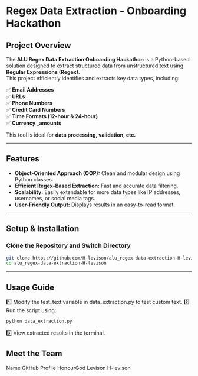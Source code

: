 #  Regex Data Extraction - Onboarding Hackathon

## **Project Overview**
The **ALU Regex Data Extraction Onboarding Hackathon** is a Python-based solution designed to extract structured data from unstructured text using **Regular Expressions (Regex)**.  
This project efficiently identifies and extracts key data types, including:

✅ **Email Addresses**  
✅ **URLs**  
✅ **Phone Numbers**  
✅ **Credit Card Numbers**  
✅ **Time Formats (12-hour & 24-hour)**  
✅ **Currency _amounts**  

This tool is ideal for **data processing, validation, etc.**

---

## **Features**
- **Object-Oriented Approach (OOP):** Clean and modular design using Python classes.
- **Efficient Regex-Based Extraction:** Fast and accurate data filtering.
- **Scalability:** Easily extendable for more data types like IP addresses, usernames, or social media tags.
- **User-Friendly Output:** Displays results in an easy-to-read format.

---

## **Setup & Installation**

### **Clone the Repository and Switch Directory**
```sh
git clone https://github.com/H-levison/alu_regex-data-extraction-H-levison.git
cd alu_regex-data-extraction-H-levison
```
---

## **Usage Guide**
1️⃣ Modify the test_text variable in data_extraction.py to test custom text.
2️⃣ Run the script using:

```sh
python data_extraction.py
```

3️⃣ View extracted results in the terminal.

## **Meet the Team**
Name	GitHub Profile
HonourGod Levison	H-levison